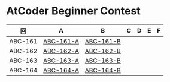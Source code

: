 # AtCoder Beginner Contest

| 回 | A | B | C | D | E | F |
|:---:|:---:|:---:|:---:|:---:|:---:|:---:|
| ABC-161 | [ABC-161-A](ABC-161-A.py) | [ABC-161-B](ABC-161-B.py) |  |  |  |  |
| ABC-162 | [ABC-162-A](ABC-162-A.py) | [ABC-162-B](ABC-162-B.py) |  |  |  |  |
| ABC-163 | [ABC-163-A](ABC-163-A.py) | [ABC-163-B](ABC-163-B.py) |  |  |  |  |
| ABC-164 | [ABC-164-A](ABC-164-A.py) | [ABC-164-B](ABC-164-B.py) |  |  |  |  |
